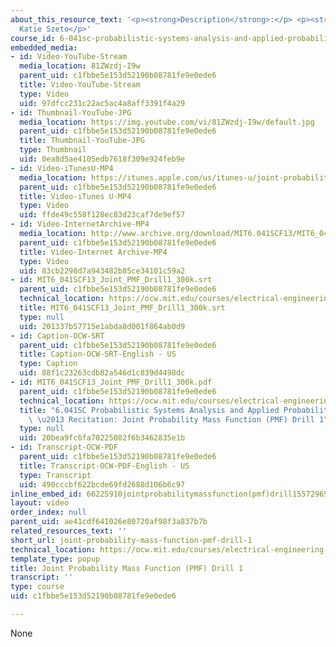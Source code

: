```yaml
---
about_this_resource_text: '<p><strong>Description</strong>:</p> <p><strong>Instructor</strong>:
  Katie Szeto</p>'
course_id: 6-041sc-probabilistic-systems-analysis-and-applied-probability-fall-2013
embedded_media:
- id: Video-YouTube-Stream
  media_location: 81ZWzdj-I9w
  parent_uid: c1fbbe5e153d52190b08781fe9e0ede6
  title: Video-YouTube-Stream
  type: Video
  uid: 97dfcc231c22ac5ac4a8aff3391f4a29
- id: Thumbnail-YouTube-JPG
  media_location: https://img.youtube.com/vi/81ZWzdj-I9w/default.jpg
  parent_uid: c1fbbe5e153d52190b08781fe9e0ede6
  title: Thumbnail-YouTube-JPG
  type: Thumbnail
  uid: 0ea8d5ae4105edb7618f309e924feb9e
- id: Video-iTunesU-MP4
  media_location: https://itunes.apple.com/us/itunes-u/joint-probability-mass-function/id814580809?i=249378190
  parent_uid: c1fbbe5e153d52190b08781fe9e0ede6
  title: Video-iTunes U-MP4
  type: Video
  uid: ffde49c558f128ec83d23caf7de9ef57
- id: Video-InternetArchive-MP4
  media_location: http://www.archive.org/download/MIT6.041SCF13/MIT6_041SCF13_Joint_PMF_Drill1_300k.mp4
  parent_uid: c1fbbe5e153d52190b08781fe9e0ede6
  title: Video-Internet Archive-MP4
  type: Video
  uid: 83cb2298d7a943482b85ce34101c59a2
- id: MIT6_041SCF13_Joint_PMF_Drill1_300k.srt
  parent_uid: c1fbbe5e153d52190b08781fe9e0ede6
  technical_location: https://ocw.mit.edu/courses/electrical-engineering-and-computer-science/6-041sc-probabilistic-systems-analysis-and-applied-probability-fall-2013/resource-index/joint-probability-mass-function-pmf-drill-1/MIT6_041SCF13_Joint_PMF_Drill1_300k.srt
  title: MIT6_041SCF13_Joint_PMF_Drill1_300k.srt
  type: null
  uid: 201337b57715e1abda8d001f864ab0d9
- id: Caption-OCW-SRT
  parent_uid: c1fbbe5e153d52190b08781fe9e0ede6
  title: Caption-OCW-SRT-English - US
  type: Caption
  uid: 88f1c23263cdb82a546d1c839d4498dc
- id: MIT6_041SCF13_Joint_PMF_Drill1_300k.pdf
  parent_uid: c1fbbe5e153d52190b08781fe9e0ede6
  technical_location: https://ocw.mit.edu/courses/electrical-engineering-and-computer-science/6-041sc-probabilistic-systems-analysis-and-applied-probability-fall-2013/resource-index/joint-probability-mass-function-pmf-drill-1/MIT6_041SCF13_Joint_PMF_Drill1_300k.pdf
  title: "6.041SC Probabilistic Systems Analysis and Applied Probability, Fall 2013Transcript\
    \ \u2013 Recitation: Joint Probability Mass Function (PMF) Drill 1"
  type: null
  uid: 20bea9fc6fa70225082f6b3462835e1b
- id: Transcript-OCW-PDF
  parent_uid: c1fbbe5e153d52190b08781fe9e0ede6
  title: Transcript-OCW-PDF-English - US
  type: Transcript
  uid: 490cccbf622bcde69fd2688d106b6c97
inline_embed_id: 66225910jointprobabilitymassfunction(pmf)drill155729655
layout: video
order_index: null
parent_uid: ae41cdf641026e80720af98f3a837b7b
related_resources_text: ''
short_url: joint-probability-mass-function-pmf-drill-1
technical_location: https://ocw.mit.edu/courses/electrical-engineering-and-computer-science/6-041sc-probabilistic-systems-analysis-and-applied-probability-fall-2013/resource-index/joint-probability-mass-function-pmf-drill-1
template_type: popup
title: Joint Probability Mass Function (PMF) Drill 1
transcript: ''
type: course
uid: c1fbbe5e153d52190b08781fe9e0ede6

---
```

None